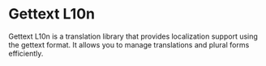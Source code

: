 # Gettext L10n

Gettext L10n is a translation library that provides localization support using the gettext format. It allows you to manage translations and plural forms efficiently.
